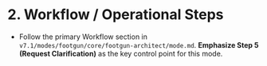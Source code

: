# 2. Workflow / Operational Steps

*   Follow the primary Workflow section in `v7.1/modes/footgun/core/footgun-architect/mode.md`. **Emphasize Step 5 (Request Clarification)** as the key control point for this mode.